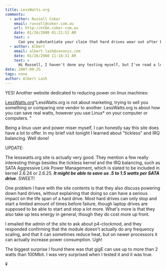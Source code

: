 ```yaml
---
title: LessWatts.org
comments:
  - author: Russell Coker
    email: russell@coker.com.au
    url: http://etbe.coker.com.au
    date: 01/26/2008 01:21:52 AM
    text: >
      Can you substantiate your claim that hard drives wear out after being stopped and started repeatedly?<br/><br/>I would expect that drives with such a feature are designed to have it used without dying.<br/><br/>The last time I had an opportunity to ask a senior person at a hard drive manufacturing company about such things I was told that they made drives which were designed to perform any combination of operations repeatedly for the duration of the warranty period...
  - author: Albert
    email: albert.lash@savonix.com
    date: 01/26/2008 11:18:31 AM
    text: >
      Hi Russell, I haven't done any testing myself, but I've read a lot of materials concerning the matter. For hard drives, there are a few usage measurements, kind of like mileage in a automobile: hours of operation and start / stop cycles. Here is a link to Wikipedia which should help:<br/><br/><a href="http://en.wikipedia.org/wiki/Hard_disk#Landing_zones_and_load.2Funload_technology" rel="nofollow">http://en.wikipedia.org/wiki/Hard_disk#Landing_zones_and_load.2Funload_technology</a><br/><br/>You are absolutely correct about the warranty period though, if I understand correctly, desktop drives can start and stop 10 times per day and stay under the estimated number of start / stop cycles before failure.<br/><br/>In comparing desktop drives to notebook drives, most notebook drives have substantially higher estimated start / stop cycles before failure.
date: 2007-09-25
tags: none
author: Albert Lash
---
```

YES! Another website dedicated to reducing power on linux machines:

<a href="http://www.lesswatts.org/">LessWatts.org</a>"LessWatts.org is not about marketing, trying to sell you something or comparing one vendor to another. LessWatts.org is about how you can save real watts, however you use Linux* on your computer or computers. "

Being a linux user and power miser myself, I can honestly say this site does have a lot to offer. In my brief visit tonight I learned about "tickless" and IRQ balancing. Well done!

UPDATE:

The lesswatts.org site is actually very good. They mention a few really interesting things besides the tickless kernel and the IRQ balancing, such as SATA Aggressive Link Power Management, which is slated to be included in kernel 2.6.24 or 2.6.25. <strong><em>It might be able to save us .5 to 1.5 watts per SATA drive</em></strong>. SWEET!

One problem I have with the site contents is that they also discuss powering down hard drives, without explaining that doing so can have a serious impact on the life span of a hard drive. Most hard drives can only stop and start a limited amount of times before failure, though laptop drives are supposed to be able to start and stop a lot more. What's more is that they also take up less energy in general, though they do cost more up front.

I emailed the admin of the site to ask about p4-clockmod, and they responded confirming that the module doesn't actually do any frequency scaling, and that it can sometimes reduce heat, but on newer processors it can actually increase power consumption. Ugh!

The biggest surprise I found there was that gigE can use up to more than 2 watts than 100Mbit. I was very surprised when I tested it and it was true.

¥

